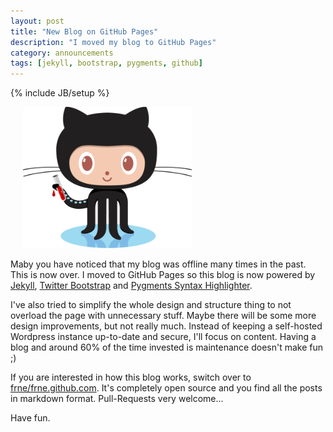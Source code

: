 ```yaml
---
layout: post
title: "New Blog on GitHub Pages"
description: "I moved my blog to GitHub Pages"
category: announcements
tags: [jekyll, bootstrap, pygments, github]
---
```

{% include JB/setup %}

<img src="/assets/images/20141115_octojekyll.png" alt="octocat and jekyll" class="pull-right" style="width: 270px; margin-left: 20px;" />

Maby you have noticed that my blog was offline many times in the past. This is now over. I moved to GitHub Pages 
so this blog is now powered by [Jekyll](http://jekyllbootstrap.com/), [Twitter Bootstrap](http://getbootstrap.com/) and 
[Pygments Syntax Highlighter](http://pygments.org/).

I've also tried to simplify the whole design and structure thing to not overload the page with unnecessary stuff. Maybe 
there will be some more design improvements, but not really much. Instead of keeping a self-hosted Wordpress instance 
up-to-date and secure, I'll focus on content. Having a blog and around 60% of the time invested is maintenance doesn't 
make fun ;)

If you are interested in how this blog works, switch over to 
[frne/frne.github.com](https://github.com/frne/frne.github.com). It's completely open source and you find all the 
posts in markdown format. Pull-Requests very welcome...

Have fun.